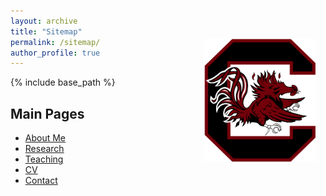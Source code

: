 ```yaml
---
layout: archive
title: "Sitemap"
permalink: /sitemap/
author_profile: true
---
```


{% include base_path %}


<div style="text-align: center; position: relative; margin-top: 20px;">
  <img src="https://raw.githubusercontent.com/wt8zj/163.github.io/master/images/GC.png" alt="Your Alt Text" style="width: 180px; position: absolute; top: 75%; transform: translateY(-50%); right: 3%;">
</div>

## Main Pages

- [About Me](https://wt8zj.github.io/163.github.io/_pages/about/)
- [Research](https://wt8zj.github.io/163.github.io/publications/)
- [Teaching](https://wt8zj.github.io/163.github.io/teaching/)
- [CV](https://wt8zj.github.io/163.github.io/cv/)
- [Contact](https://wt8zj.github.io/163.github.io/contact/)

<!--

<h2>Main Pages</h2>
- [Home]({{ "/" | relative_url }})
- [About]({{ "/about/" | relative_url }})
- [Contact]({{ "/contact/" | relative_url }})
- [CV]({{ "/cv/" | relative_url }})

<h2>Publications</h2>
{% for publication in site.publications %}
  {% include archive-single.html %}
{% endfor %}

<h2>Teaching</h2>
{% for teaching in site.teaching %}
  {% include archive-single.html %}
{% endfor %}

A list of all the posts and pages found on the site. For you robots out there is an [XML version]({{ base_path }}/sitemap.xml) available for digesting as well.

<h2>Pages</h2>
{% for post in site.pages %}
  {% include archive-single.html %}
{% endfor %}

<h2>Posts</h2>
{% for post in site.posts %}
  {% include archive-single.html %}
{% endfor %}

{% capture written_label %}'None'{% endcapture %}

{% for collection in site.collections %}
{% unless collection.output == false or collection.label == "posts" %}
  {% capture label %}{{ collection.label }}{% endcapture %}
  {% if label != written_label %}
  <h2>{{ label }}</h2>
  {% capture written_label %}{{ label }}{% endcapture %}
  {% endif %}
{% endunless %}
{% for post in collection.docs %}
  {% unless collection.output == false or collection.label == "posts" %}
  {% include archive-single.html %}
  {% endunless %}
{% endfor %}
{% endfor %}
-->
